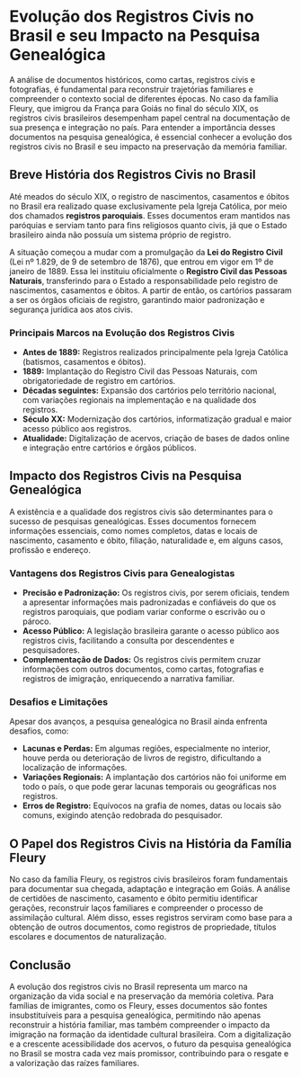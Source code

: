 # Evolução dos Registros Civis no Brasil e seu Impacto na Pesquisa Genealógica

A análise de documentos históricos, como cartas, registros civis e fotografias, é fundamental para reconstruir trajetórias familiares e compreender o contexto social de diferentes épocas. No caso da família Fleury, que imigrou da França para Goiás no final do século XIX, os registros civis brasileiros desempenham papel central na documentação de sua presença e integração no país. Para entender a importância desses documentos na pesquisa genealógica, é essencial conhecer a evolução dos registros civis no Brasil e seu impacto na preservação da memória familiar.

## Breve História dos Registros Civis no Brasil

Até meados do século XIX, o registro de nascimentos, casamentos e óbitos no Brasil era realizado quase exclusivamente pela Igreja Católica, por meio dos chamados **registros paroquiais**. Esses documentos eram mantidos nas paróquias e serviam tanto para fins religiosos quanto civis, já que o Estado brasileiro ainda não possuía um sistema próprio de registro.

A situação começou a mudar com a promulgação da **Lei do Registro Civil** (Lei nº 1.829, de 9 de setembro de 1876), que entrou em vigor em 1º de janeiro de 1889. Essa lei instituiu oficialmente o **Registro Civil das Pessoas Naturais**, transferindo para o Estado a responsabilidade pelo registro de nascimentos, casamentos e óbitos. A partir de então, os cartórios passaram a ser os órgãos oficiais de registro, garantindo maior padronização e segurança jurídica aos atos civis.

### Principais Marcos na Evolução dos Registros Civis

- **Antes de 1889:** Registros realizados principalmente pela Igreja Católica (batismos, casamentos e óbitos).
- **1889:** Implantação do Registro Civil das Pessoas Naturais, com obrigatoriedade de registro em cartórios.
- **Décadas seguintes:** Expansão dos cartórios pelo território nacional, com variações regionais na implementação e na qualidade dos registros.
- **Século XX:** Modernização dos cartórios, informatização gradual e maior acesso público aos registros.
- **Atualidade:** Digitalização de acervos, criação de bases de dados online e integração entre cartórios e órgãos públicos.

## Impacto dos Registros Civis na Pesquisa Genealógica

A existência e a qualidade dos registros civis são determinantes para o sucesso de pesquisas genealógicas. Esses documentos fornecem informações essenciais, como nomes completos, datas e locais de nascimento, casamento e óbito, filiação, naturalidade e, em alguns casos, profissão e endereço.

### Vantagens dos Registros Civis para Genealogistas

- **Precisão e Padronização:** Os registros civis, por serem oficiais, tendem a apresentar informações mais padronizadas e confiáveis do que os registros paroquiais, que podiam variar conforme o escrivão ou o pároco.
- **Acesso Público:** A legislação brasileira garante o acesso público aos registros civis, facilitando a consulta por descendentes e pesquisadores.
- **Complementação de Dados:** Os registros civis permitem cruzar informações com outros documentos, como cartas, fotografias e registros de imigração, enriquecendo a narrativa familiar.

### Desafios e Limitações

Apesar dos avanços, a pesquisa genealógica no Brasil ainda enfrenta desafios, como:

- **Lacunas e Perdas:** Em algumas regiões, especialmente no interior, houve perda ou deterioração de livros de registro, dificultando a localização de informações.
- **Variações Regionais:** A implantação dos cartórios não foi uniforme em todo o país, o que pode gerar lacunas temporais ou geográficas nos registros.
- **Erros de Registro:** Equívocos na grafia de nomes, datas ou locais são comuns, exigindo atenção redobrada do pesquisador.

## O Papel dos Registros Civis na História da Família Fleury

No caso da família Fleury, os registros civis brasileiros foram fundamentais para documentar sua chegada, adaptação e integração em Goiás. A análise de certidões de nascimento, casamento e óbito permitiu identificar gerações, reconstruir laços familiares e compreender o processo de assimilação cultural. Além disso, esses registros serviram como base para a obtenção de outros documentos, como registros de propriedade, títulos escolares e documentos de naturalização.

## Conclusão

A evolução dos registros civis no Brasil representa um marco na organização da vida social e na preservação da memória coletiva. Para famílias de imigrantes, como os Fleury, esses documentos são fontes insubstituíveis para a pesquisa genealógica, permitindo não apenas reconstruir a história familiar, mas também compreender o impacto da imigração na formação da identidade cultural brasileira. Com a digitalização e a crescente acessibilidade dos acervos, o futuro da pesquisa genealógica no Brasil se mostra cada vez mais promissor, contribuindo para o resgate e a valorização das raízes familiares.